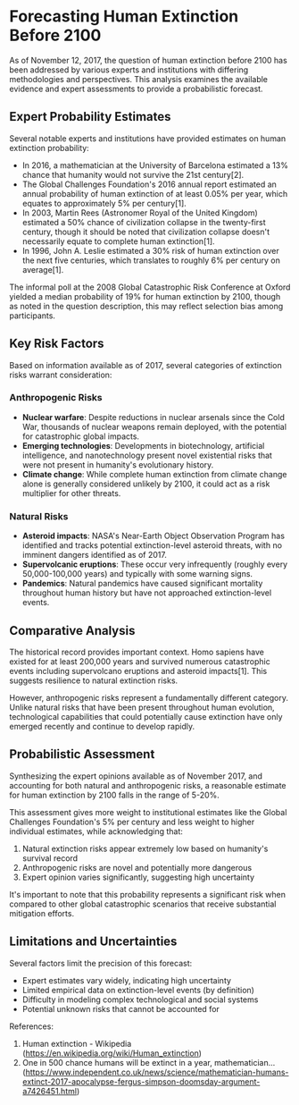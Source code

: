 # Forecasting Human Extinction Before 2100

As of November 12, 2017, the question of human extinction before 2100 has been addressed by various experts and institutions with differing methodologies and perspectives. This analysis examines the available evidence and expert assessments to provide a probabilistic forecast.

## Expert Probability Estimates

Several notable experts and institutions have provided estimates on human extinction probability:

- In 2016, a mathematician at the University of Barcelona estimated a 13% chance that humanity would not survive the 21st century[2].
- The Global Challenges Foundation's 2016 annual report estimated an annual probability of human extinction of at least 0.05% per year, which equates to approximately 5% per century[1].
- In 2003, Martin Rees (Astronomer Royal of the United Kingdom) estimated a 50% chance of civilization collapse in the twenty-first century, though it should be noted that civilization collapse doesn't necessarily equate to complete human extinction[1].
- In 1996, John A. Leslie estimated a 30% risk of human extinction over the next five centuries, which translates to roughly 6% per century on average[1].

The informal poll at the 2008 Global Catastrophic Risk Conference at Oxford yielded a median probability of 19% for human extinction by 2100, though as noted in the question description, this may reflect selection bias among participants.

## Key Risk Factors

Based on information available as of 2017, several categories of extinction risks warrant consideration:

### Anthropogenic Risks
- **Nuclear warfare**: Despite reductions in nuclear arsenals since the Cold War, thousands of nuclear weapons remain deployed, with the potential for catastrophic global impacts.
- **Emerging technologies**: Developments in biotechnology, artificial intelligence, and nanotechnology present novel existential risks that were not present in humanity's evolutionary history.
- **Climate change**: While complete human extinction from climate change alone is generally considered unlikely by 2100, it could act as a risk multiplier for other threats.

### Natural Risks
- **Asteroid impacts**: NASA's Near-Earth Object Observation Program has identified and tracks potential extinction-level asteroid threats, with no imminent dangers identified as of 2017.
- **Supervolcanic eruptions**: These occur very infrequently (roughly every 50,000-100,000 years) and typically with some warning signs.
- **Pandemics**: Natural pandemics have caused significant mortality throughout human history but have not approached extinction-level events.

## Comparative Analysis

The historical record provides important context. Homo sapiens have existed for at least 200,000 years and survived numerous catastrophic events including supervolcano eruptions and asteroid impacts[1]. This suggests resilience to natural extinction risks.

However, anthropogenic risks represent a fundamentally different category. Unlike natural risks that have been present throughout human evolution, technological capabilities that could potentially cause extinction have only emerged recently and continue to develop rapidly.

## Probabilistic Assessment

Synthesizing the expert opinions available as of November 2017, and accounting for both natural and anthropogenic risks, a reasonable estimate for human extinction by 2100 falls in the range of 5-20%.

This assessment gives more weight to institutional estimates like the Global Challenges Foundation's 5% per century and less weight to higher individual estimates, while acknowledging that:

1. Natural extinction risks appear extremely low based on humanity's survival record
2. Anthropogenic risks are novel and potentially more dangerous
3. Expert opinion varies significantly, suggesting high uncertainty

It's important to note that this probability represents a significant risk when compared to other global catastrophic scenarios that receive substantial mitigation efforts.

## Limitations and Uncertainties

Several factors limit the precision of this forecast:

- Expert estimates vary widely, indicating high uncertainty
- Limited empirical data on extinction-level events (by definition)
- Difficulty in modeling complex technological and social systems
- Potential unknown risks that cannot be accounted for

References:
1. Human extinction - Wikipedia (https://en.wikipedia.org/wiki/Human_extinction)
2. One in 500 chance humans will be extinct in a year, mathematician... (https://www.independent.co.uk/news/science/mathematician-humans-extinct-2017-apocalypse-fergus-simpson-doomsday-argument-a7426451.html)